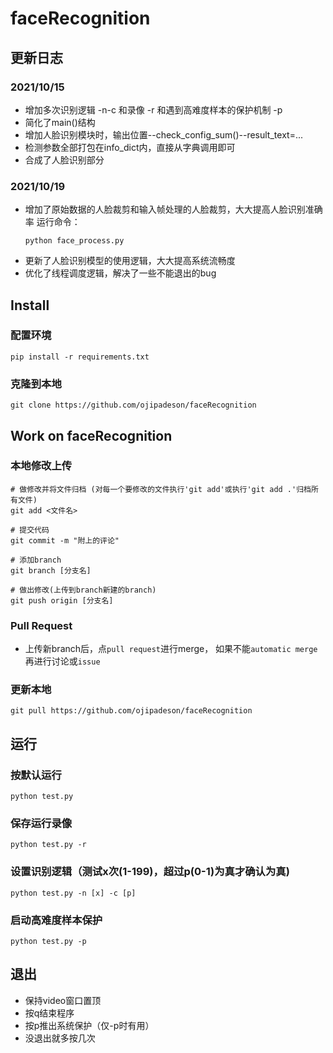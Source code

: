 # faceRecognition

## 更新日志
### 2021/10/15 
* 增加多次识别逻辑 -n-c 和录像 -r 和遇到高难度样本的保护机制 -p
* 简化了main()结构
* 增加人脸识别模块时，输出位置--check_config_sum()--result_text=...
* 检测参数全部打包在info_dict内，直接从字典调用即可
* 合成了人脸识别部分
### 2021/10/19
* 增加了原始数据的人脸裁剪和输入帧处理的人脸裁剪，大大提高人脸识别准确率
  运行命令：
  ```
  python face_process.py
  ```
* 更新了人脸识别模型的使用逻辑，大大提高系统流畅度
* 优化了线程调度逻辑，解决了一些不能退出的bug
## Install
### 配置环境
```
pip install -r requirements.txt
```
### 克隆到本地
```
git clone https://github.com/ojipadeson/faceRecognition
```

## Work on faceRecognition
### 本地修改上传
```
# 做修改并将文件归档 (对每一个要修改的文件执行'git add'或执行'git add .'归档所有文件)
git add <文件名>

# 提交代码
git commit -m "附上的评论"

# 添加branch
git branch [分支名]

# 做出修改(上传到branch新建的branch)
git push origin [分支名]
```
### Pull Request

* 上传新branch后，点```pull request```进行merge，
  如果不能```automatic merge```再进行讨论或```issue```

### 更新本地
```
git pull https://github.com/ojipadeson/faceRecognition
```

## 运行
### 按默认运行
```
python test.py
```
### 保存运行录像
```
python test.py -r
```
### 设置识别逻辑（测试x次(1-199)，超过p(0-1)为真才确认为真)
```
python test.py -n [x] -c [p]
```
### 启动高难度样本保护
```
python test.py -p
```

## 退出
* 保持video窗口置顶
* 按q结束程序
* 按p推出系统保护（仅-p时有用）
* 没退出就多按几次
  